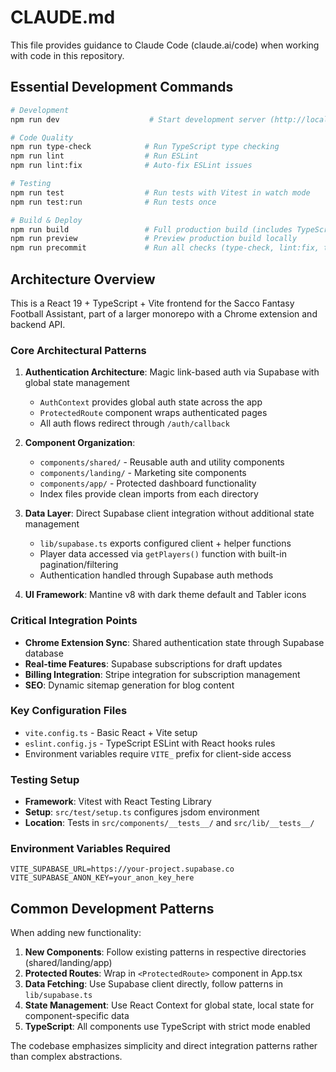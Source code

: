 # CLAUDE.md

This file provides guidance to Claude Code (claude.ai/code) when working with code in this repository.

## Essential Development Commands

```bash
# Development
npm run dev                    # Start development server (http://localhost:5174)

# Code Quality
npm run type-check            # Run TypeScript type checking
npm run lint                  # Run ESLint
npm run lint:fix              # Auto-fix ESLint issues

# Testing
npm run test                  # Run tests with Vitest in watch mode
npm run test:run              # Run tests once

# Build & Deploy
npm run build                 # Full production build (includes TypeScript compilation)
npm run preview               # Preview production build locally
npm run precommit             # Run all checks (type-check, lint:fix, test:run, build)
```

## Architecture Overview

This is a React 19 + TypeScript + Vite frontend for the Sacco Fantasy Football Assistant, part of a larger monorepo with a Chrome extension and backend API.

### Core Architectural Patterns

1. **Authentication Architecture**: Magic link-based auth via Supabase with global state management
   - `AuthContext` provides global auth state across the app
   - `ProtectedRoute` component wraps authenticated pages
   - All auth flows redirect through `/auth/callback`

2. **Component Organization**:
   - `components/shared/` - Reusable auth and utility components
   - `components/landing/` - Marketing site components
   - `components/app/` - Protected dashboard functionality
   - Index files provide clean imports from each directory

3. **Data Layer**: Direct Supabase client integration without additional state management
   - `lib/supabase.ts` exports configured client + helper functions
   - Player data accessed via `getPlayers()` function with built-in pagination/filtering
   - Authentication handled through Supabase auth methods

4. **UI Framework**: Mantine v8 with dark theme default and Tabler icons

### Critical Integration Points

- **Chrome Extension Sync**: Shared authentication state through Supabase database
- **Real-time Features**: Supabase subscriptions for draft updates
- **Billing Integration**: Stripe integration for subscription management
- **SEO**: Dynamic sitemap generation for blog content

### Key Configuration Files

- `vite.config.ts` - Basic React + Vite setup
- `eslint.config.js` - TypeScript ESLint with React hooks rules
- Environment variables require `VITE_` prefix for client-side access

### Testing Setup

- **Framework**: Vitest with React Testing Library
- **Setup**: `src/test/setup.ts` configures jsdom environment
- **Location**: Tests in `src/components/__tests__/` and `src/lib/__tests__/`

### Environment Variables Required

```env
VITE_SUPABASE_URL=https://your-project.supabase.co
VITE_SUPABASE_ANON_KEY=your_anon_key_here
```

## Common Development Patterns

When adding new functionality:

1. **New Components**: Follow existing patterns in respective directories (shared/landing/app)
2. **Protected Routes**: Wrap in `<ProtectedRoute>` component in App.tsx
3. **Data Fetching**: Use Supabase client directly, follow patterns in `lib/supabase.ts`
4. **State Management**: Use React Context for global state, local state for component-specific data
5. **TypeScript**: All components use TypeScript with strict mode enabled

The codebase emphasizes simplicity and direct integration patterns rather than complex abstractions.